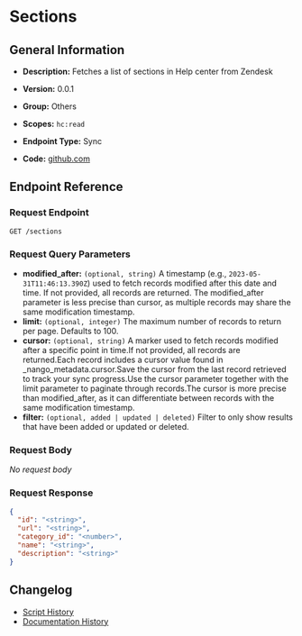 # Sections

## General Information

- **Description:** Fetches a list of sections in Help center from Zendesk

- **Version:** 0.0.1
- **Group:** Others
- **Scopes:** `hc:read`
- **Endpoint Type:** Sync
- **Code:** [github.com](https://github.com/NangoHQ/integration-templates/tree/main/integrations/zendesk/syncs/sections.ts)


## Endpoint Reference

### Request Endpoint

`GET /sections`

### Request Query Parameters

- **modified_after:** `(optional, string)` A timestamp (e.g., `2023-05-31T11:46:13.390Z`) used to fetch records modified after this date and time. If not provided, all records are returned. The modified_after parameter is less precise than cursor, as multiple records may share the same modification timestamp.
- **limit:** `(optional, integer)` The maximum number of records to return per page. Defaults to 100.
- **cursor:** `(optional, string)` A marker used to fetch records modified after a specific point in time.If not provided, all records are returned.Each record includes a cursor value found in _nango_metadata.cursor.Save the cursor from the last record retrieved to track your sync progress.Use the cursor parameter together with the limit parameter to paginate through records.The cursor is more precise than modified_after, as it can differentiate between records with the same modification timestamp.
- **filter:** `(optional, added | updated | deleted)` Filter to only show results that have been added or updated or deleted.

### Request Body

_No request body_

### Request Response

```json
{
  "id": "<string>",
  "url": "<string>",
  "category_id": "<number>",
  "name": "<string>",
  "description": "<string>"
}
```

## Changelog

- [Script History](https://github.com/NangoHQ/integration-templates/commits/main/integrations/zendesk/syncs/sections.ts)
- [Documentation History](https://github.com/NangoHQ/integration-templates/commits/main/integrations/zendesk/syncs/sections.md)

<!-- END  GENERATED CONTENT -->

